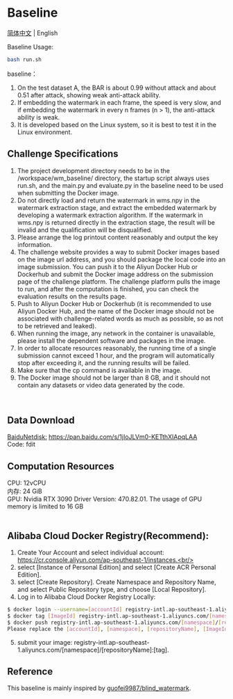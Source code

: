 # Baseline

[简体中文](README.md) | English

Baseline Usage:
```bash
bash run.sh
```

baseline：<br/>
1) On the test dataset A, the BAR is about 0.99 without attack and about 0.51 after attack, showing weak anti-attack ability.<br/>
2) If embedding the watermark in each frame, the speed is very slow, and if embedding the watermark in every n frames (n > 1), the anti-attack ability is weak.<br/>
3) It is developed based on the Linux system, so it is best to test it in the Linux environment. <br/>

## Challenge Specifications<br/>
1) The project development directory needs to be in the /workspace/wm_baseline/ directory, the startup script always uses run.sh, and the main.py and evaluate.py in the baseline need to be used when submitting the Docker image.<br/>
2) Do not directly load and return the watermark in wms.npy in the watermark extraction stage, and extract the embedded watermark by developing a watermark extraction algorithm. If the watermark in wms.npy is returned directly in the extraction stage, the result will be invalid and the qualification will be disqualified.<br/>
3) Please arrange the log printout content reasonably and output the key information.<br/>
4) The challenge website provides a way to submit Docker images based on the image url address, and you should package the local code into an image submission. You can push it to the Aliyun Docker Hub or Dockerhub and submit the Docker image address on the submission page of the challenge platform. The challenge platform pulls the image to run, and after the computation is finished, you can check the evaluation results on the results page.<br/>
5) Push to Aliyun Docker Hub or Dockerhub (it is recommended to use Aliyun Docker Hub, and the name of the Docker image should not be associated with challenge-related words as much as possible, so as not to be retrieved and leaked). <br/>
6) When running the image, any network in the container is unavailable, please install the dependent software and packages in the image.<br/>
7) In order to allocate resources reasonably, the running time of a single submission cannot exceed 1 hour, and the program will automatically stop after exceeding it, and the running results will be failed.<br/>
8) Make sure that the cp command is available in the image.<br/>
9) The Docker image should not be larger than 8 GB, and it should not contain any datasets or video data generated by the code.<br/>
<br/>


## Data Download
[BaiduNetdisk:](https://pan.baidu.com/s/1jIoJLVm0-KETthXIApqLAA) https://pan.baidu.com/s/1jIoJLVm0-KETthXIApqLAA <br/>
Code: fdit <br/>


## Computation Resources<br/>
CPU: 12vCPU <br/>
内存: 24 GiB <br/>
GPU: Nvidia RTX 3090 Driver Version: 470.82.01. The usage of GPU memory is limited to 16 GB<br/>
<br/>


## Alibaba Cloud Docker Registry(Recommend):<br/>
1. Create Your Account and select individual account: https://cr.console.aliyun.com/ap-southeast-1/instances.<br/>
2. select [Instance of Personal Edition] and select [Create ACR Personal Edition].<br/>
3. select [Create Repository]. Create Namespace and Repository Name, and select Public Repository type, and choose [Local Repository].<br/>
4. Log in to Alibaba Cloud Docker Registry Locally:<br/>
```bash
$ docker login --username=[accountId] registry-intl.ap-southeast-1.aliyuncs.com
$ docker tag [ImageId] registry-intl.ap-southeast-1.aliyuncs.com/[namespace]/[repositoryName]:[tag]
$ docker push registry-intl.ap-southeast-1.aliyuncs.com/[namespace]/[repositoryName]:[tag]
Please replace the [accountId], [namespace], [repositoryName], [ImageId] and [tag] parameters based on your image.
```
5. submit your image: registry-intl.ap-southeast-1.aliyuncs.com/[namespace]/[repositoryName]:[tag].<br/>

## Reference <br/>
This baseline is mainly inspired by [guofei9987/blind_watermark](https://github.com/guofei9987/blind_watermark).
<br/>